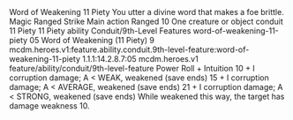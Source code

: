 <ability>
  <name>Word of Weakening</name>
  <cost>11 Piety</cost>
  <flavor>You utter a divine word that makes a foe brittle.</flavor>
  <keywords>
    <keyword>Magic</keyword>
    <keyword>Ranged</keyword>
    <keyword>Strike</keyword>
  </keywords>
  <type>Main action</type>
  <distance>Ranged 10</distance>
  <target>One creature or object</target>
  <metadata>
    <class>conduit</class>
    <cost>11 Piety</cost>
    <cost_amount>11</cost_amount>
    <cost_resource>Piety</cost_resource>
    <feature_type>ability</feature_type>
    <file_dpath>Conduit/9th-Level Features</file_dpath>
    <item_id>word-of-weakening-11-piety</item_id>
    <item_index>05</item_index>
    <item_name>Word of Weakening (11 Piety)</item_name>
    <level>9</level>
    <scc>mcdm.heroes.v1:feature.ability.conduit.9th-level-feature:word-of-weakening-11-piety</scc>
    <scdc>1.1.1:14.2.8.7:05</scdc>
    <source>mcdm.heroes.v1</source>
    <type>feature/ability/conduit/9th-level-feature</type>
  </metadata>
  <effects>
    <effect type="roll">
      <roll>Power Roll + Intuition</roll>
      <t1>10 + I corruption damage; A &lt; WEAK, weakened (save ends)</t1>
      <t2>15 + I corruption damage; A &lt; AVERAGE, weakened (save ends)</t2>
      <t3>21 + I corruption damage; A &lt; STRONG, weakened (save ends)</t3>
    </effect>
    <effect type="mundane">While weakened this way, the target has damage weakness 10.</effect>
  </effects>
</ability>
